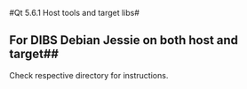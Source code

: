 #Qt 5.6.1 Host tools and target libs#
## For DIBS Debian Jessie on both host and target##

Check respective directory for instructions.

